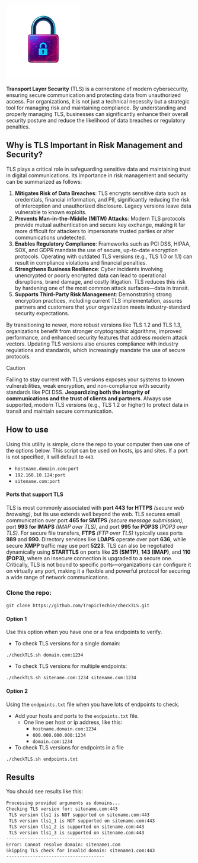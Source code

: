 <img src="Padlock.png" width="200" height="200" alt="Padlock">

**Transport Layer Security** (TLS) is a cornerstone of modern cybersecurity, ensuring secure communication and protecting data from unauthorized access. For organizations, it is not just a technical necessity but a strategic tool for managing risk and maintaining compliance. By understanding and properly managing TLS, businesses can significantly enhance their overall security posture and reduce the likelihood of data breaches or regulatory penalties.

## Why is TLS Important in Risk Management and Security?

TLS plays a critical role in safeguarding sensitive data and maintaining trust in digital communications. Its importance in risk management and security can be summarized as follows:

1. **Mitigates Risk of Data Breaches**: TLS encrypts sensitive data such as credentials, financial information, and PII, significantly reducing the risk of interception and unauthorized disclosure. Legacy versions leave data vulnerable to known exploits.
2. **Prevents Man-in-the-Middle (MITM) Attacks**: Modern TLS protocols provide mutual authentication and secure key exchange, making it far more difficult for attackers to impersonate trusted parties or alter communications undetected.
3. **Enables Regulatory Compliance**: Frameworks such as PCI DSS, HIPAA, SOX, and GDPR mandate the use of secure, up-to-date encryption protocols. Operating with outdated TLS versions (e.g., TLS 1.0 or 1.1) can result in compliance violations and financial penalties.
4. **Strengthens Business Resilience**: Cyber incidents involving unencrypted or poorly encrypted data can lead to operational disruptions, brand damage, and costly litigation. TLS reduces this risk by hardening one of the most common attack surfaces—data in transit.
5. **Supports Third-Party Risk Management**: Demonstrating strong encryption practices, including current TLS implementation, assures partners and customers that your organization meets industry-standard security expectations.

By transitioning to newer, more robust versions like TLS 1.2 and TLS 1.3, organizations benefit from stronger cryptographic algorithms, improved performance, and enhanced security features that address modern attack vectors. Updating TLS versions also ensures compliance with industry regulations and standards, which increasingly mandate the use of secure protocols.

> [!CAUTION]
> Failing to stay current with TLS versions exposes your systems to known vulnerabilities, weak encryption, and non-compliance with security standards like PCI DSS. **Jeopardizing both the integrity of communications and the trust of clients and partners**. Always use supported, modern TLS versions (e.g., TLS 1.2 or higher) to protect data in transit and maintain secure communication.

## How to use

Using this utility is simple, clone the repo to your computer then use one of the options below. This script can be used on hosts, ips and sites. If a port is not specified, it will default to `443`.

- `hostname.domain.com:port`
- `192.168.10.124:port`
- `sitename.com:port`

#### Ports that support TLS

TLS is most commonly associated with **port 443 for HTTPS** _(secure web browsing)_, but its use extends well beyond the web. TLS secures email communication over port **465 for SMTPS** _(secure message submission)_, port **993 for IMAPS** _(IMAP over TLS)_, and port **995 for POP3S** _(POP3 over TLS)_. For secure file transfers, **FTPS** _(FTP over TLS)_ typically uses ports **989** and **990**. Directory services like **LDAPS** operate over port **636**, while secure **XMPP** traffic may use port **5223**. TLS can also be negotiated dynamically using **STARTTLS** on ports like **25 (SMTP)**, **143 (IMAP)**, and **110 (POP3)**, where an insecure connection is upgraded to a secure one. Critically, TLS is not bound to specific ports—organizations can configure it on virtually any port, making it a flexible and powerful protocol for securing a wide range of network communications.

### Clone the repo:

```
git clone https://github.com/TropicTechie/checkTLS.git
```

#### Option 1

Use this option when you have one or a few endpoints to verify.

- To check TLS versions for a single domain:
```
./checkTLS.sh domain.com:1234
```
- To check TLS versions for multiple endpoints:
```
./checkTLS.sh sitename.com:1234 sitename.com:1234
```

#### Option 2

Using the `endpoints.txt` file when you have lots of endpoints to check.

- Add your hosts and ports to the `endpoints.txt` file.
    - One line per host or ip address, like this:
        - `hostname.domain.com:1234`
        - `000.000.000.000:1234`
        - `domain.com:1234`
- To check TLS versions for endpoints in a file
```
./checkTLS.sh endpoints.txt
```

## Results

You should see results like this:

```
Processing provided arguments as domains...
Checking TLS version for: sitename.com:443
 TLS version tls1 is NOT supported on sitename.com:443
 TLS version tls1_1 is NOT supported on sitename.com:443
 TLS version tls1_2 is supported on sitename.com:443
 TLS version tls1_3 is supported on sitename.com:443
-------------------------------------
Error: Cannot resolve domain: sitename1.com
Skipping TLS check for invalid domain: sitename1.com:443
-------------------------------------
```

